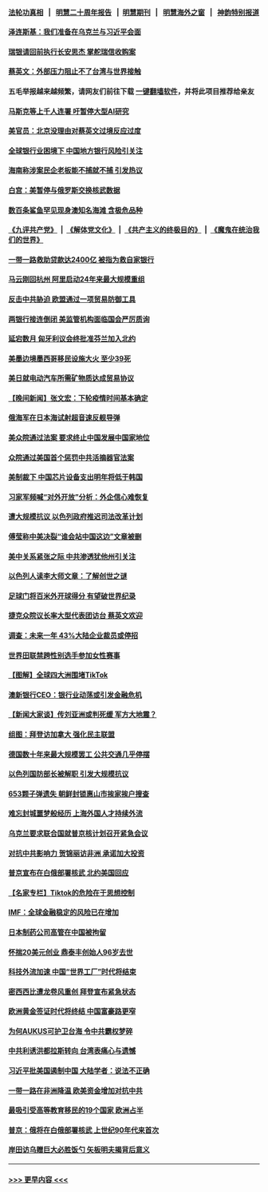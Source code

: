 #### [法轮功真相](https://github.com/gfw-breaker/truth/blob/master/README.md?t=0) &nbsp;&nbsp;|&nbsp;&nbsp; [明慧二十周年报告](https://github.com/gfw-breaker/mh-reports/blob/master/README.md?t=0) &nbsp;&nbsp;|&nbsp;&nbsp;[明慧期刊](https://github.com/gfw-breaker/mh-qikan) &nbsp;&nbsp;|&nbsp;&nbsp; [明慧海外之窗](https://github.com/gfw-breaker/mh-news/blob/master/README.md?t=0) &nbsp;&nbsp;|&nbsp;&nbsp; [神韵特别报道](https://github.com/gfw-breaker/mh-news/blob/master/shenyun.md?t=0)
#### [泽连斯基：我们准备在乌克兰与习近平会面](../pages/nsc418/n13960996.md?t=03292143) 
#### [瑞银请回前执行长安思杰 掌舵瑞信收购案](../pages/nsc418/n13960969.md?t=03292143) 
#### [蔡英文：外部压力阻止不了台湾与世界接触](../pages/nsc418/n13960844.md?t=03292143) 
#### 五毛举报越来越频繁，请网友们前往下载 [一键翻墙软件](https://github.com/gfw-breaker/ssr-accounts)，并将此项目推荐给亲友
#### [马斯克等上千人连署 吁暂停大型AI研究](../pages/nsc418/n13960915.md?t=03292143) 
#### [美官员：北京没理由对蔡英文过境反应过度](../pages/nsc418/n13960854.md?t=03292143) 
#### [全球银行业困境下 中国地方银行风险引关注](../pages/nsc418/n13960768.md?t=03292143) 
#### [海南称涉案民企老板能不捕就不捕 引发热议](../pages/nsc418/n13960205.md?t=03292143) 
#### [白宫：美暂停与俄罗斯交换核武数据](../pages/nsc418/n13960410.md?t=03292143) 
#### [数百条鲨鱼罕见现身澳知名海滩 含极危品种](../pages/nsc418/n13960172.md?t=03292143) 
#### [《九评共产党》](https://github.com/begood0513/9ping.md/blob/master/README.md) &nbsp;|&nbsp; [《解体党文化》](../../../../jtdwh.md/blob/master/README.md)  &nbsp;|&nbsp; [《共产主义的终极目的》](../../../../gczydzjmd.md/blob/master/README.md) &nbsp;|&nbsp; [《魔鬼在统治我们的世界》](../../../../mgztzwmdsj.md/blob/master/README.md) 
#### [一带一路救助贷款达2400亿 被指为救自家银行](../pages/nsc418/n13960363.md?t=03292143) 
#### [马云刚回杭州 阿里启动24年来最大规模重组](../pages/nsc418/n13960348.md?t=03292143) 
#### [反击中共胁迫 欧盟通过一项贸易防御工具](../pages/nsc418/n13960413.md?t=03292143) 
#### [两银行接连倒闭 美监管机构面临国会严厉质询](../pages/nsc418/n13960364.md?t=03292143) 
#### [延宕数月 匈牙利议会终批准芬兰加入北约](../pages/nsc418/n13960300.md?t=03292143) 
#### [美墨边境墨西哥移民设施大火 至少39死](../pages/nsc418/n13960308.md?t=03292143) 
#### [美日就电动汽车所需矿物质达成贸易协议](../pages/nsc418/n13960216.md?t=03292143) 
#### [【晚间新闻】张文宏：下轮疫情时间基本确定](../pages/nsc418/n13960183.md?t=03292143) 
#### [俄海军在日本海试射超音速反舰导弹](../pages/nsc418/n13960170.md?t=03292143) 
#### [美众院通过法案 要求终止中国发展中国家地位](../pages/nsc418/n13960127.md?t=03292143) 
#### [众院通过美国首个惩罚中共活摘器官法案](../pages/nsc418/n13960023.md?t=03292143) 
#### [美制裁下 中国芯片设备支出明年将低于韩国](../pages/nsc418/n13959924.md?t=03292143) 
#### [习家军频喊“对外开放”分析：外企信心难恢复](../pages/nsc418/n13959777.md?t=03292143) 
#### [遭大规模抗议 以色列政府推迟司法改革计划](../pages/nsc418/n13959607.md?t=03292143) 
#### [傅莹称中美决裂“谁会站中国这边”文章被删](../pages/nsc418/n13959799.md?t=03292143) 
#### [美中关系紧张之际 中共渗透犹他州引关注](../pages/nsc418/n13959687.md?t=03292143) 
#### [以色列人读李大师文章：了解创世之谜](../pages/nsc418/n13959117.md?t=03292143) 
#### [足球门将百米外开球得分 有望破世界纪录](../pages/nsc418/n13959478.md?t=03292143) 
#### [捷克众院议长率大型代表团访台 蔡英文欢迎](../pages/nsc418/n13959733.md?t=03292143) 
#### [调查：未来一年 43%大陆企业裁员或停招](../pages/nsc418/n13959534.md?t=03292143) 
#### [世界田联禁跨性别选手参加女性赛事](../pages/nsc418/n13959689.md?t=03292143) 
#### [【图解】全球四大洲围堵TikTok](../pages/nsc418/n13959789.md?t=03292143) 
#### [澳新银行CEO：银行业动荡或引发金融危机](../pages/nsc418/n13959635.md?t=03292143) 
#### [【新闻大家谈】传刘亚洲或判死缓 军方大地震？](../pages/nsc418/n13959682.md?t=03292143) 
#### [组图：拜登访加拿大 强化民主联盟](../pages/nsc418/n13959536.md?t=03292143) 
#### [德国数十年来最大规模罢工 公共交通几乎停摆](../pages/nsc418/n13959282.md?t=03292143) 
#### [以色列国防部长被解职 引发大规模抗议](../pages/nsc418/n13959294.md?t=03292143) 
#### [653颗子弹遗失 朝鲜封锁惠山市挨家挨户搜查](../pages/nsc418/n13959560.md?t=03292143) 
#### [难忘封城噩梦般经历 上海外国人才持续外流](../pages/nsc418/n13959219.md?t=03292143) 
#### [乌克兰要求联合国就普京核计划召开紧急会议](../pages/nsc418/n13959132.md?t=03292143) 
#### [对抗中共影响力 贺锦丽访非洲 承诺加大投资](../pages/nsc418/n13959086.md?t=03292143) 
#### [普京宣布在白俄部署核武 北约美国回应](../pages/nsc418/n13958997.md?t=03292143) 
#### [【名家专栏】Tiktok的危险在于思想控制](../pages/nsc418/n13958944.md?t=03292143) 
#### [IMF：全球金融稳定的风险已在增加](../pages/nsc418/n13958937.md?t=03292143) 
#### [日本制药公司高管在中国被拘留](../pages/nsc418/n13959013.md?t=03292143) 
#### [怀揣20美元创业 鼎泰丰创始人96岁去世](../pages/nsc418/n13958942.md?t=03292143) 
#### [科技外流加速 中国“世界工厂”时代将结束](../pages/nsc418/n13958477.md?t=03292143) 
#### [密西西比遭龙卷风重创 拜登宣布紧急状态](../pages/nsc418/n13958862.md?t=03292143) 
#### [欧洲黄金签证时代将终结 中国富豪路更窄](../pages/nsc418/n13958911.md?t=03292143) 
#### [为何AUKUS可护卫台海 令中共霸权梦碎](../pages/nsc418/n13958063.md?t=03292143) 
#### [中共利诱洪都拉斯转向 台湾表痛心与遗憾](../pages/nsc418/n13958599.md?t=03292143) 
#### [习近平批美国遏制中国 大陆学者：说法不正确](../pages/nsc418/n13957815.md?t=03292143) 
#### [一带一路在非洲降温 欧美资金增加对抗中共](../pages/nsc418/n13958585.md?t=03292143) 
#### [最吸引受高等教育移民的19个国家 欧洲占半](../pages/nsc418/n13940435.md?t=03292143) 
#### [普京：俄将在白俄部署核武 上世纪90年代来首次](../pages/nsc418/n13958469.md?t=03292143) 
#### [岸田访乌赠巨大必胜饭勺 矢板明夫揭背后意义](../pages/nsc418/n13958525.md?t=03292143) 

----
#### [ >>> 更早内容 <<< ](../indexes/nsc418-earlier.md)

